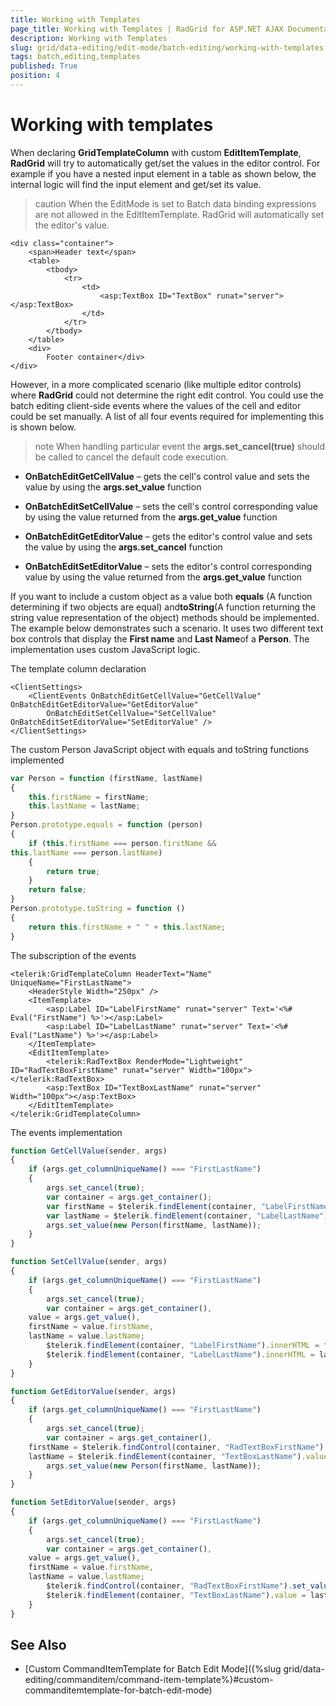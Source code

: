 ```yaml
---
title: Working with Templates
page_title: Working with Templates | RadGrid for ASP.NET AJAX Documentation
description: Working with Templates
slug: grid/data-editing/edit-mode/batch-editing/working-with-templates
tags: batch,editing,templates
published: True
position: 4
---
```


# Working with templates


When declaring **GridTemplateColumn** with custom **EditItemTemplate**, **RadGrid** will try to automatically get/set the values in the editor control. For example if you have a nested input element in a table as shown below, the internal logic will find the input element and get/set its value.

>caution When the EditMode is set to Batch data binding expressions are not allowed in the EditItemTemplate. RadGrid will automatically set the editor's value.
>


````ASP.NET
<div class="container">
    <span>Header text</span>
    <table>
        <tbody>
            <tr>
                <td>
                    <asp:TextBox ID="TextBox" runat="server"></asp:TextBox>
                </td>
            </tr>
        </tbody>
    </table>
    <div>
        Footer container</div>
</div>
````



However, in a more complicated scenario (like multiple editor controls) where **RadGrid**	could not determine the right edit control. You could use the batch	editing client-side events where the values of the cell and editor could be set manually. A list	of all four events required for implementing this is shown below.

>note When handling particular event the **args.set_cancel(true)** should be called to cancel the default code execution.
>


* **OnBatchEditGetCellValue** – gets the cell's control value and sets the value by using the **args.set_value** function

* **OnBatchEditSetCellValue** – sets the cell's control corresponding value by using the value returned from the **args.get_value** function

* **OnBatchEditGetEditorValue** – gets the editor's control value and sets the value by using the **args.set_cancel** function

* **OnBatchEditSetEditorValue** – sets the editor's control corresponding value by using the value returned from the **args.get_value** function

If you want to include a custom object as a value both **equals** (A function determining if two objects are equal) and**toString**(A function returning the string value representation of the object) methods should be implemented.	The example below demonstrates such a scenario. It uses two different text box controls that display the **First name** and **Last Name**of a **Person**. The implementation uses custom JavaScript logic.

The template column declaration

````ASP.NET
<ClientSettings>
    <ClientEvents OnBatchEditGetCellValue="GetCellValue" OnBatchEditGetEditorValue="GetEditorValue"
        OnBatchEditSetCellValue="SetCellValue" OnBatchEditSetEditorValue="SetEditorValue" />
</ClientSettings>
````



The custom Person JavaScript object with equals and toString functions implemented

````JavaScript
var Person = function (firstName, lastName)
{
    this.firstName = firstName;
    this.lastName = lastName;
}
Person.prototype.equals = function (person)
{
    if (this.firstName === person.firstName &&
this.lastName === person.lastName)
    {
        return true;
    }
    return false;
}
Person.prototype.toString = function ()
{
    return this.firstName + " " + this.lastName;
}
````



The subscription of the events

````ASP.NET
<telerik:GridTemplateColumn HeaderText="Name" UniqueName="FirstLastName">
    <HeaderStyle Width="250px" />
    <ItemTemplate>
        <asp:Label ID="LabelFirstName" runat="server" Text='<%# Eval("FirstName") %>'></asp:Label>
        <asp:Label ID="LabelLastName" runat="server" Text='<%# Eval("LastName") %>'></asp:Label>
    </ItemTemplate>
    <EditItemTemplate>
        <telerik:RadTextBox RenderMode="Lightweight" ID="RadTextBoxFirstName" runat="server" Width="100px"></telerik:RadTextBox>
        <asp:TextBox ID="TextBoxLastName" runat="server" Width="100px"></asp:TextBox>
    </EditItemTemplate>
</telerik:GridTemplateColumn>
````



The events implementation

````JavaScript
function GetCellValue(sender, args)
{
    if (args.get_columnUniqueName() === "FirstLastName")
    {
        args.set_cancel(true);
        var container = args.get_container();
        var firstName = $telerik.findElement(container, "LabelFirstName").innerHTML;
        var lastName = $telerik.findElement(container, "LabelLastName").innerHTML;
        args.set_value(new Person(firstName, lastName));
    }
}

function SetCellValue(sender, args)
{
    if (args.get_columnUniqueName() === "FirstLastName")
    {
        args.set_cancel(true);
        var container = args.get_container(),
    value = args.get_value(),
    firstName = value.firstName,
    lastName = value.lastName;
        $telerik.findElement(container, "LabelFirstName").innerHTML = firstName;
        $telerik.findElement(container, "LabelLastName").innerHTML = lastName;
    }
}

function GetEditorValue(sender, args)
{
    if (args.get_columnUniqueName() === "FirstLastName")
    {
        args.set_cancel(true);
        var container = args.get_container(),
    firstName = $telerik.findControl(container, "RadTextBoxFirstName").get_value(),
    lastName = $telerik.findElement(container, "TextBoxLastName").value;
        args.set_value(new Person(firstName, lastName));
    }
}

function SetEditorValue(sender, args)
{
    if (args.get_columnUniqueName() === "FirstLastName")
    {
        args.set_cancel(true);
        var container = args.get_container(),
    value = args.get_value(),
    firstName = value.firstName,
    lastName = value.lastName;
        $telerik.findControl(container, "RadTextBoxFirstName").set_value(firstName);
        $telerik.findElement(container, "TextBoxLastName").value = lastName;
    }
}
````



## See Also

* [Custom CommandItemTemplate for Batch Edit Mode]({%slug grid/data-editing/commanditem/command-item-template%}#custom-commanditemtemplate-for-batch-edit-mode)